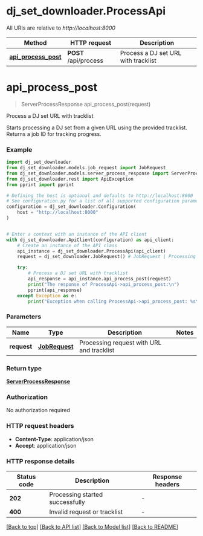 # dj_set_downloader.ProcessApi

All URIs are relative to *http://localhost:8000*

Method | HTTP request | Description
------------- | ------------- | -------------
[**api_process_post**](ProcessApi.md#api_process_post) | **POST** /api/process | Process a DJ set URL with tracklist


# **api_process_post**
> ServerProcessResponse api_process_post(request)

Process a DJ set URL with tracklist

Starts processing a DJ set from a given URL using the provided tracklist. Returns a job ID for tracking progress.

### Example


```python
import dj_set_downloader
from dj_set_downloader.models.job_request import JobRequest
from dj_set_downloader.models.server_process_response import ServerProcessResponse
from dj_set_downloader.rest import ApiException
from pprint import pprint

# Defining the host is optional and defaults to http://localhost:8000
# See configuration.py for a list of all supported configuration parameters.
configuration = dj_set_downloader.Configuration(
    host = "http://localhost:8000"
)


# Enter a context with an instance of the API client
with dj_set_downloader.ApiClient(configuration) as api_client:
    # Create an instance of the API class
    api_instance = dj_set_downloader.ProcessApi(api_client)
    request = dj_set_downloader.JobRequest() # JobRequest | Processing request with URL and tracklist

    try:
        # Process a DJ set URL with tracklist
        api_response = api_instance.api_process_post(request)
        print("The response of ProcessApi->api_process_post:\n")
        pprint(api_response)
    except Exception as e:
        print("Exception when calling ProcessApi->api_process_post: %s\n" % e)
```



### Parameters


Name | Type | Description  | Notes
------------- | ------------- | ------------- | -------------
 **request** | [**JobRequest**](JobRequest.md)| Processing request with URL and tracklist | 

### Return type

[**ServerProcessResponse**](ServerProcessResponse.md)

### Authorization

No authorization required

### HTTP request headers

 - **Content-Type**: application/json
 - **Accept**: application/json

### HTTP response details

| Status code | Description | Response headers |
|-------------|-------------|------------------|
**202** | Processing started successfully |  -  |
**400** | Invalid request or tracklist |  -  |

[[Back to top]](#) [[Back to API list]](../README.md#documentation-for-api-endpoints) [[Back to Model list]](../README.md#documentation-for-models) [[Back to README]](../README.md)

